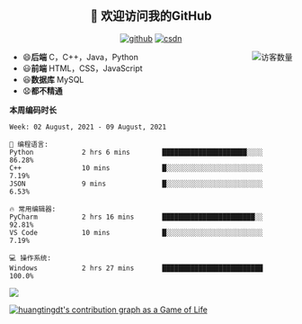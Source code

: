 <h2 align="center">👋 欢迎访问我的GitHub</h2>
  <p align="center">
    <a href="https://github.com/Huangtingdt/Huangtingdt"><img src="https://img.shields.io/badge/GitHub-ff79c6" alt="github"></a>
    <a href="https://blog.csdn.net/qq_43531216"><img src="https://img.shields.io/badge/CSDN-cf000e" alt="csdn"></a>
  </p>

  <img align='right' src="https://profile-counter.glitch.me/Huangtingdt/count.svg" alt="访客数量"/>

  - 😄**后端** C，C++，Java，Python
  - 😃**前端** HTML，CSS，JavaScript
  - 😆**数据库** MySQL
  - 😧**都不精通**

  **本周编码时长**

  <!--START_SECTION:waka-->
```text
Week: 02 August, 2021 - 09 August, 2021

💬 编程语言: 
Python            2 hrs 6 mins        █████████████████████░░░░   86.28% 
C++               10 mins             █░░░░░░░░░░░░░░░░░░░░░░░░   7.19% 
JSON              9 mins              █░░░░░░░░░░░░░░░░░░░░░░░░   6.53%

🔥 常用编辑器: 
PyCharm           2 hrs 16 mins       ███████████████████████░░   92.81% 
VS Code           10 mins             █░░░░░░░░░░░░░░░░░░░░░░░░   7.19%

💻 操作系统: 
Windows           2 hrs 27 mins       █████████████████████████   100.0%

```


<!--END_SECTION:waka-->

[![](https://github-readme-stats.vercel.app/api?theme=onedark&username=huangtingdt)](https://github.com/anuraghazra/github-readme-stats)

  [![huangtingdt's contribution graph as a Game of Life](https://github4life.herokuapp.com/huangtingdt.gif)](https://github4life.herokuapp.com/huangtingdt)
